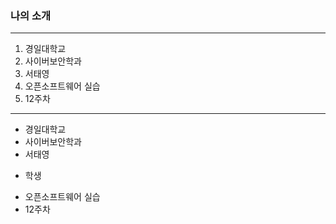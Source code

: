 ### 나의 소개
***
1. 경일대학교
2. 사이버보안학과
3. 서태영
4. 오픈소프트웨어 실습
5. 12주차

***

- 경일대학교
- 사이버보안학과
- 서태영
* 학생
- 오픈소프트웨어 실습
- 12주차

